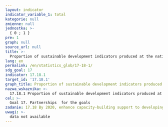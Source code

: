 ```yaml
---
layout: indicator
indicator_variable_1: total
kategorie: null
zmienne: null
jednostka: >-
  { 0 ; 1 }
pre: 1
graph: null
source_url: null
title: >-
  Proportion of sustainable development indicators produced at the national level with full disaggregation when relevant to the target, in accordance with the Fundamental Principles of Official Statistics
lang: en
permalink: /en/statistics_glob/17-18-1/
sdg_goal: 17
indicator: 17.18.1
target_id: '17.18.1'
graph_title: Proportion of sustainable development indicators produced at the national level with full disaggregation when relevant to the target, in accordance with the Fundamental Principles of Official Statistics
nazwa_wskaznika: >-
  17.18.1 Proportion of sustainable development indicators produced at the national level with full disaggregation when relevant to the target, in accordance with the Fundamental Principles of Official Statistics
cel: >-
  Goal 17. Partnerships  for the goals
zadanie: 17.18 By 2020, enhance capacity-building support to developing countries, including for least developed countries and small island developing States, to increase significantly the availability of high-quality, timely and reliable data disaggregated by income, gender, age, race, ethnicity, migratory status, disability, geographic location and other characteristics relevant in national contexts
uwagi: >-
  data not available
---
```

